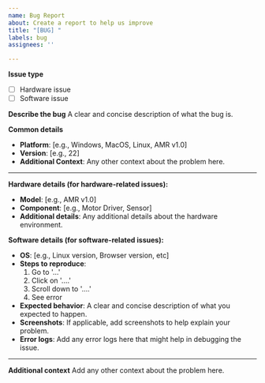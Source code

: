 ```yaml
---
name: Bug Report
about: Create a report to help us improve
title: "[BUG] "
labels: bug
assignees: ''

---
```


<!-- Please use this template while reporting a bug and provide as much info as possible.
     Not following the template might result in your issue being closed. -->

**Issue type**
<!-- Please select the type of issue you are reporting by replacing [ ] with [x]. -->
- [ ] Hardware issue
- [ ] Software issue

**Describe the bug**
A clear and concise description of what the bug is.

**Common details**
<!-- These details are common to both hardware and software issues. -->
- **Platform**: [e.g., Windows, MacOS, Linux, AMR v1.0]
- **Version**: [e.g., 22]
- **Additional Context**: Any other context about the problem here.

---

<!-- Detailed sections for hardware and software issues follow. Please fill out the relevant section based on your issue type. -->

**Hardware details (for hardware-related issues):**
- **Model**: [e.g., AMR v1.0]
- **Component**: [e.g., Motor Driver, Sensor]
- **Additional details**: Any additional details about the hardware environment.

**Software details (for software-related issues):**
- **OS**: [e.g., Linux version, Browser version, etc]
- **Steps to reproduce**:
  1. Go to '...'
  2. Click on '....'
  3. Scroll down to '....'
  4. See error
- **Expected behavior**: A clear and concise description of what you expected to happen.
- **Screenshots**: If applicable, add screenshots to help explain your problem.
- **Error logs**: Add any error logs here that might help in debugging the issue.

---

**Additional context**
Add any other context about the problem here.
